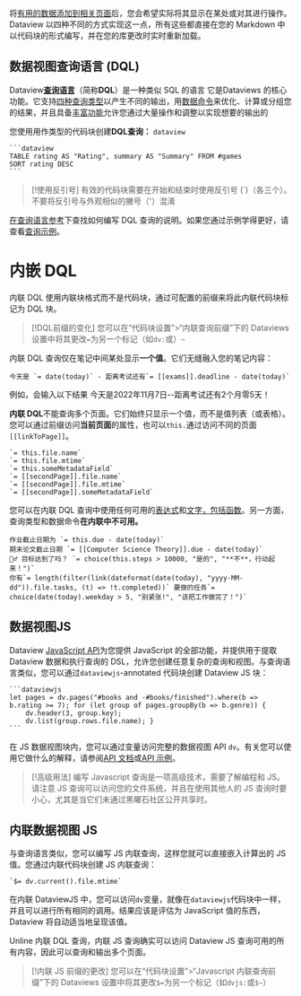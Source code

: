 将[有用的数据添加到相关页面](https://blacksmithgu.github.io/obsidian-dataview/annotation/add-metadata/)后，您会希望实际将其显示在某处或对其进行操作。Dataview 以四种不同的方式实现这一点，所有这些都直接在您的 Markdown 中以代码块的形式编写，并在您的库更改时实时重新加载。

数据视图查询语言 (DQL)
--------------

Dataview[**查询语言**](https://blacksmithgu.github.io/obsidian-dataview/queries/structure)（简称**DQL**）是一种类似 SQL 的语言
它是Dataviews 的核心功能。它支持[四种查询类型](https://blacksmithgu.github.io/obsidian-dataview/queries/query-types/)以产生不同的输出，用[数据命令](https://blacksmithgu.github.io/obsidian-dataview/queries/data-commands/)来优化、计算或分组您的结果，并且具备[丰富功能](https://blacksmithgu.github.io/obsidian-dataview/reference/functions/)允许您通过大量操作和调整以实现想要的输出的

您使用用作类型的代码块创建**DQL查询：** `dataview`

````
```dataview
TABLE rating AS "Rating", summary AS "Summary" FROM #games
SORT rating DESC
```
```` 

> [!使用反引号] 
> 有效的代码块需要在开始和结束时使用反引号 (`)（各三个）。不要将反引号与外观相似的撇号（'）混淆


[在查询语言参考](https://blacksmithgu.github.io/obsidian-dataview/queries/structure)下查找如何编写 DQL 查询的说明。如果您通过示例学得更好，请查看[查询示例](https://blacksmithgu.github.io/obsidian-dataview/resources/examples)。

# 内嵌 DQL

内联 DQL 使用内联块格式而不是代码块，通过可配置的前缀来将此内联代码块标记为 DQL 块。

> [!DQL前缀的变化] 
>  您可以在“代码块设置”>“内联查询前缀”下的 Dataviews 设置中将其更改`=`为另一个标记（如`dv:`或）`~`

内联 DQL 查询仅在笔记中间某处显示**一个值**。它们无缝融入您的笔记内容：
```
今天是 `= date(today)` - 距离考试还有`= [[exams]].deadline - date(today)`
```
例如，会输入以下结果
今天是2022年11月7日--距离考试还有2个月零5天！

**内联 DQL**不能查询多个页面。它们始终只显示一个值，而不是值列表（或表格）。您可以通过前缀访问**当前页面**的属性，也可以`this.`通过访问不同的页面`[[linkToPage]]`。
```
`= this.file.name`
`= this.file.mtime` 
`= this.someMetadataField` 
`= [[secondPage]].file.name` 
`= [[secondPage]].file.mtime` 
`= [[secondPage]].someMetadataField`
```
您可以在内联 DQL 查询中使用任何可用的[表达式](https://blacksmithgu.github.io/obsidian-dataview/reference/expressions)和[文字，包括](https://blacksmithgu.github.io/obsidian-dataview/reference/literals)[函数](https://blacksmithgu.github.io/obsidian-dataview/reference/functions)。另一方面，查询类型和数据命令**在内联中不可用。**

```
作业截止日期为 `= this.due - date(today)` 
期末论文截止日期 `= [[Computer Science Theory]].due - date(today)` 
🏃‍♂️ 目标达到了吗？ `= choice(this.steps > 10000, "是的", "**不**，行动起来！")` 
你有`= length(filter(link(dateformat(date(today), "yyyy-MM-dd")).file.tasks, (t) => !t.completed))` 要做的任务`= choice(date(today).weekday > 5, "别紧张!", "该把工作做完了！")`
```
## 数据视图JS

Dataview [JavaScript API](https://blacksmithgu.github.io/obsidian-dataview/api/intro)为您提供 JavaScript 的全部功能，并提供用于提取 Dataview 数据和执行查询的 DSL，允许您创建任意复杂的查询和视图。与查询语言类似，您可以通过`dataviewjs`-annotated 代码块创建 Dataview JS 块：
````
```dataviewjs 
let pages = dv.pages("#books and -#books/finished").where(b => b.rating >= 7); for (let group of pages.groupBy(b => b.genre)) { 
	dv.header(3, group.key); 
	dv.list(group.rows.file.name); } 
```
````

在 JS 数据视图块内，您可以通过变量访问完整的数据视图 API `dv`。有关您可以使用它做什么的解释，请参阅[API 文档](https://blacksmithgu.github.io/obsidian-dataview/api/code-reference)或[API 示例](https://blacksmithgu.github.io/obsidian-dataview/api/code-examples)。

> [!高级用法] 
>  编写 Javascript 查询是一项高级技术，需要了解编程和 JS。请注意 JS 查询可以访问您的文件系统，并且在使用其他人的 JS 查询时要小心，尤其是当它们未通过黑曜石社区公开共享时。

## 内联数据视图 JS

与查询语言类似，您可以编写 JS 内联查询，这样您就可以直接嵌入计算出的 JS 值。您通过内联代码块创建 JS 内联查询：

```
`$= dv.current().file.mtime`
```

在内联 DataviewJS 中，您可以访问`dv`变量，就像在`dataviewjs`代码块中一样，并且可以进行所有相同的调用。结果应该是评估为 JavaScript 值的东西，Dataview 将自动适当地呈现该值。

Unline 内联 DQL 查询，内联 JS 查询确实可以访问 Dataview JS 查询可用的所有内容，因此可以查询和输出多个页面。
> [!内联 JS 前缀的更改] 
>  您可以在“代码块设置”>“Javascript 内联查询前缀”下的 Dataviews 设置中将其更改`$=`为另一个标记（如`dvjs:`或`$~`）

